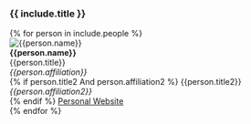 ### {{ include.title }}

<div class="grid-container-team">
  {% for person in include.people %}
      <div class="grid-child">
        <img alt="{{person.name}}" class="card-img img-thumbnail" src="{{ site.baseurl }}/assets/people/{{person.image}}" style="max-height: 10rem; width: auto;"><br>
        <b>{{person.name}}</b><br>
        {{person.title}}<br>
        <i>{{person.affiliation}}</i><br>
        {% if person.title2 And person.affiliation2 %}
        {{person.title2}}<br>
        <i>{{person.affiliation2}}</i><br>
        {% endif %}
        <a href="{{person.website}}">Personal Website</a><br>
      </div>
  {% endfor %} 
</div>

